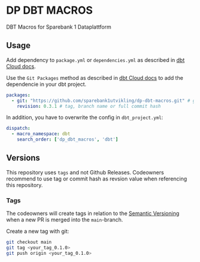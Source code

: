 # DP DBT MACROS

DBT Macros for Sparebank 1 Dataplattform

## Usage
Add dependency to `package.yml` or `dependencies.yml` as described in [dbt Cloud docs](https://docs.getdbt.com/docs/collaborate/govern/project-dependencies). 


Use the `Git Packages` method as described in [dbt Cloud docs](https://docs.getdbt.com/docs/build/packages) to add the dependencie in your dbt project.

```yaml
packages:
  - git: "https://github.com/sparebank1utvikling/dp-dbt-macros.git" # git URL
    revision: 0.3.1 # tag, branch name or full commit hash
```

In addition, you have to overwrite the config in `dbt_project.yml`:

```yaml
dispatch:
  - macro_namespace: dbt
    search_order: ['dp_dbt_macros', 'dbt']
```


## Versions
This repository uses `tags` and not Github Releases. Codeowners recommend to use tag or commit hash as revsion value when referencing this repository. 

### Tags
The codeowners will create tags in relation to the [Semantic Versioning](https://semver.org/) when a new PR is merged into the `main`-branch. 

Create a new tag with git:
```bash
git checkout main
git tag <your_tag_0.1.0>
git push origin <your_tag_0.1.0>
```
